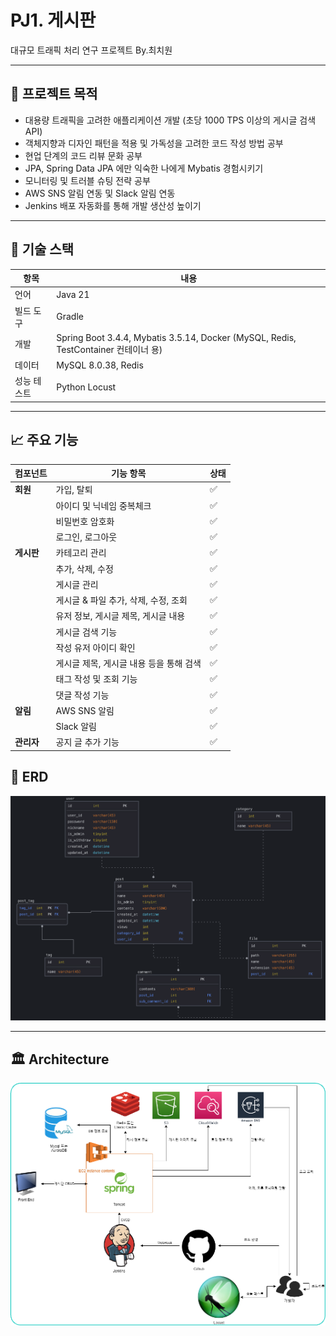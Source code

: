 # PJ1. 게시판

대규모 트래픽 처리 연구 프로젝트 By.최치원

---

## 📌 프로젝트 목적

- 대용량 트래픽을 고려한 애플리케이션 개발 (초당 1000 TPS 이상의 게시글 검색 API)
- 객체지향과 디자인 패턴을 적용 및 가독성을 고려한 코드 작성 방법 공부
- 현업 단계의 코드 리뷰 문화 공부
- JPA, Spring Data JPA 에만 익숙한 나에게 Mybatis 경험시키기
- 모니터링 및 트러블 슈팅 전략 공부
- AWS SNS 알림 연동 및 Slack 알림 연동
- Jenkins 배포 자동화를 통해 개발 생산성 높이기

---

## 🧰 기술 스택

| 항목     | 내용                                                                             |
|--------|--------------------------------------------------------------------------------|
| 언어     | Java 21                                                                        |
| 빌드 도구  | Gradle                                                                         |
| 개발     | Spring Boot 3.4.4, Mybatis 3.5.14, Docker (MySQL, Redis, TestContainer 컨테이너 용) |
| 데이터    | MySQL 8.0.38, Redis                                                            |
| 성능 테스트 | Python Locust                                                                  |

---

## 📈 주요 기능

| 컴포넌트    | 기능 항목                   | 상태 |
|---------|-------------------------|----|
| **회원**  | 가입, 탈퇴                  | ✅  |
|         | 아이디 및 닉네임 중복체크          | ✅  |
|         | 비밀번호 암호화                | ✅  |
|         | 로그인, 로그아웃               | ✅  |
| **게시판** | 카테고리 관리                 | ✅  |
|         | 추가, 삭제, 수정              | ✅  |
|         | 게시글 관리                  | ✅  |
|         | 게시글 & 파일 추가, 삭제, 수정, 조회 | ✅  |
|         | 유저 정보, 게시글 제목, 게시글 내용   | ✅  |
|         | 게시글 검색 기능               | ✅  |
|         | 작성 유저 아이디 확인            | ✅  |
|         | 게시글 제목, 게시글 내용 등을 통해 검색 | ✅  |
|         | 태그 작성 및 조회 기능           | ✅  |
|         | 댓글 작성 기능                | ✅  |
| **알림**  | AWS SNS 알림              | ✅  |
|         | Slack 알림                | ✅  |
| **관리자** | 공지 글 추가 기능              | ✅  |

## 🗼 ERD

![ERD Preview](docs/erd.png)

---

## 🏛️ Architecture

![ERD Preview](docs/archi.png)